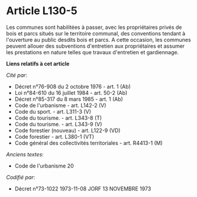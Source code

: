 # Article L130-5

Les communes sont habilitées à passer, avec les propriétaires privés de bois et parcs situés sur le territoire communal, des
conventions tendant à l'ouverture au public desdits bois et parcs. A cette occasion, les communes peuvent allouer des
subventions d'entretien aux propriétaires et assumer les prestations en nature telles que travaux d'entretien et gardiennage.

**Liens relatifs à cet article**

_Cité par_:

  - Décret n°76-908 du 2 octobre 1976 - art. 1 (Ab)
  - Loi n°84-610 du 16 juillet 1984 - art. 50-2 (Ab)
  - Décret n°85-317 du 8 mars 1985 - art. 1 (Ab)
  - Code de l'urbanisme - art. L142-2 (V)
  - Code du sport. - art. L311-3 (V)
  - Code du tourisme. - art. L343-8 (T)
  - Code du tourisme. - art. L343-9 (V)
  - Code forestier (nouveau) - art. L122-9 (VD)
  - Code forestier - art. L380-1 (VT)
  - Code général des collectivités territoriales - art. R4413-1 (M)

_Anciens textes_:

  - Code de l'urbanisme 20

_Codifié par_:

  - Décret n°73-1022 1973-11-08 JORF 13 NOVEMBRE 1973

